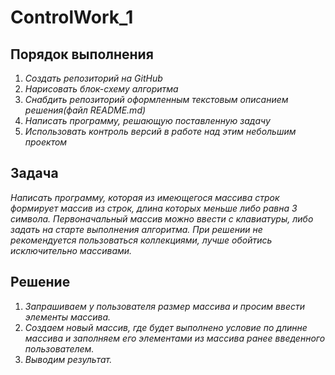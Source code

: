 # ControlWork_1

## Порядок выполнения  

1. *Создать репозиторий на GitHub*  
2. *Нарисовать блок-схему алгоритма*  
3. *Снабдить репозиторий оформленным текстовым описанием решения(файл README.md)*  
4. *Написать программу, решающую поставленную задачу*  
5. *Использовать контроль версий в работе над этим небольшим проектом*  

## Задача  

*Написать программу, которая из имеющегося массива строк формирует массив из строк, длина которых меньше либо равна 3 символа. Первоначальный массив можно ввести с клавиатуры, либо задать на старте выполнения алгоритма. При решении не рекомендуется пользоваться коллекциями, лучше обойтись исключительно массивами.*  

## Решение  

1. *Запрашиваем у пользователя размер массива и просим ввести элементы массива.*  
2. *Создаем новый массив, где будет выполнено условие по длинне массива и заполняем его элементами из массива ранее введенного пользователем.*  
3. *Выводим результат.*  
